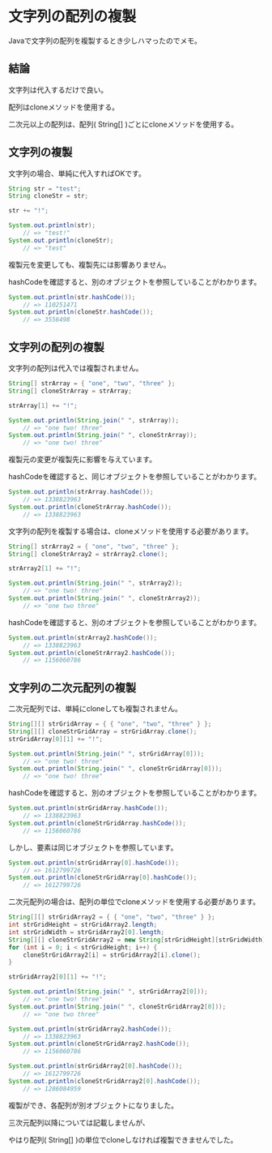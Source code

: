 # 文字列の配列の複製

Javaで文字列の配列を複製するとき少しハマったのでメモ。

## 結論

文字列は代入するだけで良い。

配列はcloneメソッドを使用する。

二次元以上の配列は、配列( String[] )ごとにcloneメソッドを使用する。

## 文字列の複製

文字列の場合、単純に代入すればOKです。

```java
String str = "test";
String cloneStr = str;

str += "!";

System.out.println(str);
    // => "test!"
System.out.println(cloneStr);
    // => "test"
```

複製元を変更しても、複製先には影響ありません。

hashCodeを確認すると、別のオブジェクトを参照していることがわかります。

```java
System.out.println(str.hashCode());
    // => 110251471
System.out.println(cloneStr.hashCode());
    // => 3556498
```

## 文字列の配列の複製

文字列の配列は代入では複製されません。

```java
String[] strArray = { "one", "two", "three" };
String[] cloneStrArray = strArray;

strArray[1] += "!";

System.out.println(String.join(" ", strArray));
    // => "one two! three"
System.out.println(String.join(" ", cloneStrArray));
    // => "one two! three"
```

複製元の変更が複製先に影響を与えています。

hashCodeを確認すると、同じオブジェクトを参照していることがわかります。

```java
System.out.println(strArray.hashCode());
    // => 1338823963
System.out.println(cloneStrArray.hashCode());
    // => 1338823963
```

文字列の配列を複製する場合は、cloneメソッドを使用する必要があります。

```java
String[] strArray2 = { "one", "two", "three" };
String[] cloneStrArray2 = strArray2.clone();

strArray2[1] += "!";

System.out.println(String.join(" ", strArray2));
    // => "one two! three"
System.out.println(String.join(" ", cloneStrArray2));
    // => "one two three"
```

hashCodeを確認すると、別のオブジェクトを参照していることがわかります。

```java
System.out.println(strArray2.hashCode());
    // => 1338823963
System.out.println(cloneStrArray2.hashCode());
    // => 1156060786
```

## 文字列の二次元配列の複製

二次元配列では、単純にcloneしても複製されません。

```java
String[][] strGridArray = { { "one", "two", "three" } };
String[][] cloneStrGridArray = strGridArray.clone();
strGridArray[0][1] += "!";

System.out.println(String.join(" ", strGridArray[0]));
    // => "one two! three"
System.out.println(String.join(" ", cloneStrGridArray[0]));
    // => "one two! three"
```

hashCodeを確認すると、別のオブジェクトを参照していることがわかります。

```java
System.out.println(strGridArray.hashCode());
    // => 1338823963
System.out.println(cloneStrGridArray.hashCode());
    // => 1156060786
```

しかし、要素は同じオブジェクトを参照しています。

```java
System.out.println(strGridArray[0].hashCode());
    // => 1612799726
System.out.println(cloneStrGridArray[0].hashCode());
    // => 1612799726
```

二次元配列の場合は、配列の単位でcloneメソッドを使用する必要があります。

```java
String[][] strGridArray2 = { { "one", "two", "three" } };
int strGridHeight = strGridArray2.length;
int strGridWidth = strGridArray2[0].length;
String[][] cloneStrGridArray2 = new String[strGridHeight][strGridWidth];
for (int i = 0; i < strGridHeight; i++) {
    cloneStrGridArray2[i] = strGridArray2[i].clone();
}

strGridArray2[0][1] += "!";

System.out.println(String.join(" ", strGridArray2[0]));
    // => "one two! three"
System.out.println(String.join(" ", cloneStrGridArray2[0]));
    // => "one two three"

System.out.println(strGridArray2.hashCode());
    // => 1338823963
System.out.println(cloneStrGridArray2.hashCode());
    // => 1156060786

System.out.println(strGridArray2[0].hashCode());
    // => 1612799726
System.out.println(cloneStrGridArray2[0].hashCode());
    // => 1286084959
```

複製ができ、各配列が別オブジェクトになりました。

三次元配列以降については記載しませんが、

やはり配列( String[] )の単位でcloneしなければ複製できませんでした。

